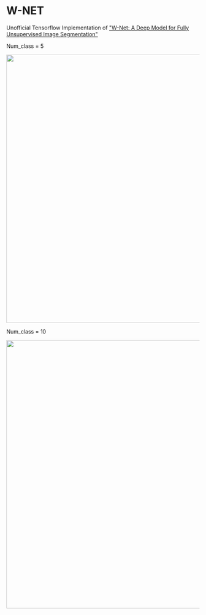 # W-NET
Unofficial Tensorflow Implementation of ["W-Net: A Deep Model for Fully Unsupervised Image Segmentation"](https://arxiv.org/pdf/1711.08506.pdf)

Num_class = 5

<img width = "700" heigth = "700" src = https://user-images.githubusercontent.com/37679460/118914814-d7027f80-b966-11eb-8cf1-d85b302dc51d.png>

Num_class = 10

<img width = "700" heigth = "700" src = https://user-images.githubusercontent.com/37679460/118475718-8d881980-b747-11eb-84a2-17ba35e8d264.png>


